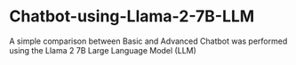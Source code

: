 # Chatbot-using-Llama-2-7B-LLM
A simple comparison between Basic and Advanced Chatbot was performed using the Llama 2 7B Large Language Model (LLM)
